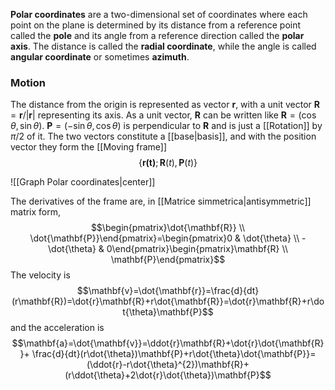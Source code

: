 **Polar coordinates** are a two-dimensional set of coordinates where each point on the plane is determined by its distance from a reference point called the **pole** and its angle from a reference direction called the **polar axis**. The distance is called the **radial coordinate**, while the angle is called **angular coordinate** or sometimes **azimuth**.
### Motion
The distance from the origin is represented as vector $\mathbf{r}$, with a unit vector $\mathbf{R}=\mathbf{r}/|\mathbf{r}|$ representing its axis. As a unit vector, $\mathbf{R}$ can be written like $\mathbf{R}=(\cos\theta,\sin\theta)$. $\mathbf{P}=(-\sin\theta,\cos\theta)$ is perpendicular to $\mathbf{R}$ and is just a [[Rotation]] by $\pi/2$ of it. The two vectors constitute a [[base|basis]], and with the position vector they form the [[Moving frame]]
$$\{\mathbf{r(t)};\mathbf{R}(t),\mathbf{P}(t)\}$$

![[Graph Polar coordinates|center]]

The derivatives of the frame are, in [[Matrice simmetrica|antisymmetric]] matrix form,
$$\begin{pmatrix}\dot{\mathbf{R}} \\ \dot{\mathbf{P}}\end{pmatrix}=\begin{pmatrix}0 & \dot{\theta} \\ -\dot{\theta} & 0\end{pmatrix}\begin{pmatrix}\mathbf{R} \\ \mathbf{P}\end{pmatrix}$$
The velocity is
$$\mathbf{v}=\dot{\mathbf{r}}=\frac{d}{dt}(r\mathbf{R})=\dot{r}\mathbf{R}+r\dot{\mathbf{R}}=\dot{r}\mathbf{R}+r\dot{\theta}\mathbf{P}$$
and the acceleration is
$$\mathbf{a}=\dot{\mathbf{v}}=\ddot{r}\mathbf{R}+\dot{r}\dot{\mathbf{R}}+ \frac{d}{dt}(r\dot{\theta})\mathbf{P}+r\dot{\theta}\dot{\mathbf{P}}=(\ddot{r}-r\dot{\theta}^{2})\mathbf{R}+(r\ddot{\theta}+2\dot{r}\dot{\theta})\mathbf{P}$$
